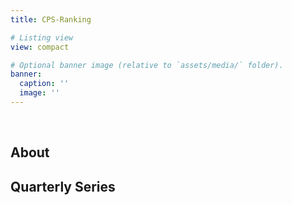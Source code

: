 ```yaml
---
title: CPS-Ranking

# Listing view
view: compact

# Optional banner image (relative to `assets/media/` folder).
banner:
  caption: ''
  image: ''
---
```


<br>

<h2>About</h2>

<h2>Quarterly Series</h2>

<br>